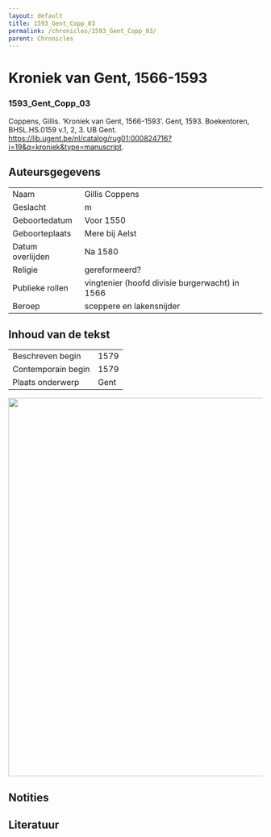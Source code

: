 ```yaml
---
layout: default
title: 1593_Gent_Copp_03
permalink: /chronicles/1593_Gent_Copp_03/
parent: Chronicles
--- 
```



# Kroniek van Gent, 1566-1593 

### 1593_Gent_Copp_03 

Coppens, Gillis. ‘Kroniek van Gent, 1566-1593’. Gent, 1593. Boekentoren, BHSL.HS.0159  v.1, 2, 3. UB Gent. https://lib.ugent.be/nl/catalog/rug01:000824716?i=19&q=kroniek&type=manuscript. 

## Auteursgegevens 

| | | 
| --------------- | --------------- | 
| Naam | Gillis Coppens | 
| Geslacht | m | 
| Geboortedatum | Voor 1550 | 
| Geboorteplaats | Mere bij Aelst | 
| Datum overlijden | Na 1580 | 
| Religie | gereformeerd? | 
| Publieke rollen | vingtenier (hoofd divisie burgerwacht) in 1566 | 
| Beroep | sceppere en lakensnijder | 

## Inhoud van de tekst 

| | | 
| --------------- | --------------- | 
| Beschreven begin | 1579 | 
| Contemporain begin | 1579 | 
| Plaats onderwerp | Gent | 

[<img src="..\..\barplots_chronicles\1593_Gent_Copp_03.jpg" width="750"/>](..\..\barplots_chronicles\1593_Gent_Copp_03.jpg) 

## Notities 

## Literatuur 


